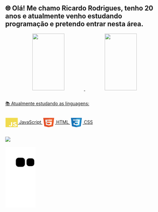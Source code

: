## 🌐 Olá! Me chamo Ricardo Rodrigues, tenho 20 anos e atualmente venho estudando programação e pretendo entrar nesta área.

<div align="center">
  <a href="https://github.com/Ricardo-Rodrigues0">
  <img width="45%" height="180em" src="https://github-readme-stats.vercel.app/api?username=Ricardo-Rodrigues0&show_icons=true&theme=dark&include_all_commits=true&count_private=true"/>
  <img width="45%" height="180em" src="https://github-readme-stats.vercel.app/api/top-langs/?username=Ricardo-Rodrigues0&layout=compact&langs_count=7&theme=dark"/>
</div>

  ##
 <p> 📚 Atualmente estudando as linguagens: </p>
<div style="display: inline_block"><br>
  <img align="center" alt="Rafa-Js" height="30" width="40" src="https://raw.githubusercontent.com/devicons/devicon/master/icons/javascript/javascript-plain.svg"> JavaScript
  <img align="center" height="30" width="40" src="https://raw.githubusercontent.com/devicons/devicon/master/icons/html5/html5-original.svg"> HTML
  <img align="center" height="30" width="40" src="https://raw.githubusercontent.com/devicons/devicon/master/icons/css3/css3-original.svg"> CSS
</div>
  
  ##
 
<div> 
 <a href="https://discord.com/users/719956528462954618" target="_blank" title="Perfil Discord"><img src="https://img.shields.io/badge/Discord-7289DA?style=for-the-badge&logo=discord&logoColor=white"></a>
 
  ![Snake animation](https://github.com/Ricardo-Rodrigues0/Ricardo-Rodrigues0/blob/output/github-contribution-grid-snake.svg)
 
</div>
